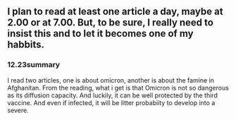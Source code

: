 ## I plan to read at least one article a day, maybe at 2.00 or at 7.00. But, to be sure, I really need to insist this and to let it becomes one of my habbits.
### 12.23summary
I read two articles, one is about omicron, another is about the famine in Afghanitan. From the reading, what i get is that Omicron is not so dangerous as its diffusion capacity. And luckily, it can be well protected by the third vaccine. And even if infected, it will be litter probabiity to develop into a severe. 
